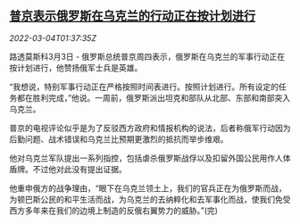 <!--1646359262000-->
[普京表示俄罗斯在乌克兰的行动正在按计划进行](https://cn.reuters.com/article/putin-comments-operations-ukraine-0303-t-idCNKCS2L103J)
------

<div><i>2022-03-04T01:37:35Z</i></div><p>路透莫斯科3月3日 - 俄罗斯总统普京周四表示，俄罗斯在乌克兰的军事行动正在按计划进行，他赞扬俄军士兵是英雄。</p><p>“我想说，特别军事行动正在严格按照时间表进行。按照计划进行。所有设定的任务都在胜利完成，”他说。一周前，俄罗斯派出坦克和部队从北部、东部和南部突入乌克兰。</p><p>普京的电视评论似乎是为了反驳西方政府和情报机构的说法，后者称俄军行动因为后勤问题、战术错误和乌克兰比预期更激烈的抵抗而举步维艰。</p><p>他对乌克兰军队提出一系列指控，包括虐杀俄罗斯战俘以及扣留外国公民用作人体盾牌。不过他对此没有提出证据。</p><p>他重申俄方的战争理由，“眼下在乌克兰领土上，我们的官兵正在为俄罗斯而战，为顿巴斯公民的和平生活而战，为乌克兰的去纳粹化和去军事化而战，使我们免受西方多年来在我们的边境上制造的反俄右翼势力的威胁。”(完)</p>
